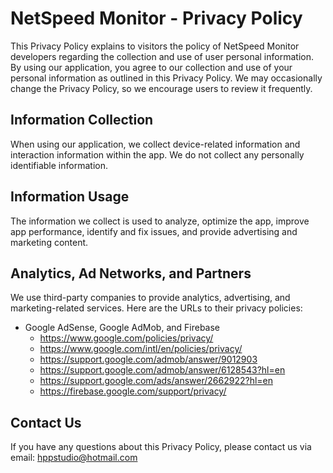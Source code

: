 # NetSpeed Monitor - Privacy Policy
This Privacy Policy explains to visitors the policy of NetSpeed Monitor developers regarding the collection and use of user personal information. By using our application, you agree to our collection and use of your personal information as outlined in this Privacy Policy. We may occasionally change the Privacy Policy, so we encourage users to review it frequently.

## Information Collection
When using our application, we collect device-related information and interaction information within the app. We do not collect any personally identifiable information.

## Information Usage
The information we collect is used to analyze, optimize the app, improve app performance, identify and fix issues, and provide advertising and marketing content.

## Analytics, Ad Networks, and Partners
We use third-party companies to provide analytics, advertising, and marketing-related services. Here are the URLs to their privacy policies:
  - Google AdSense, Google AdMob, and Firebase
	  - https://www.google.com/policies/privacy/
	  - https://www.google.com/intl/en/policies/privacy/
	  - https://support.google.com/admob/answer/9012903
	  - https://support.google.com/admob/answer/6128543?hl=en
	  - https://support.google.com/ads/answer/2662922?hl=en
	  - https://firebase.google.com/support/privacy/

## Contact Us
If you have any questions about this Privacy Policy, please contact us via email: hppstudio@hotmail.com
